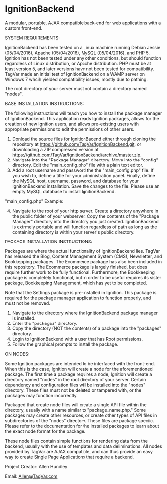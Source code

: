 # IgnitionBackend
A modular, portable, AJAX compatible back-end for web applications with a custom front-end.

SYSTEM REQUIREMENTS: 

IgnitionBackend has been tested on a Linux machine running Debian Jessie (05/04/2016), Apache (05/04/2016), MySQL (05/04/2016), and PHP 5. Ignition has not been tested under any other conditions, but should function regardless of Linux distribution, or Apache distribution. PHP must be at least version 5, and later versions have not been tested for compatibility. TagVar made an initial test of IgnitionBackend on a WAMP server on Windows 7 whcih yielded compatibility issues, mostly due to pathing.

The root directory of your server must not contain a directory named "nodes".

BASE INSTALLATION INSTRUCTIONS:

The following instructions will teach you how to install the package manager of IgnitionBackend. This application reads Ignition packages, allows for the creation of new Ignition users, and allows pre-existing users with appropriate permissions to edit the permissions of other users. 

1) Donload the source files for IgnitionBacend either through cloning the repository at https://github.com/TagVar/IgnitionBackend.git, or downloading a ZIP compressed version at https://github.com/TagVar/IgnitionBackend/archive/master.zip.
2) Navigate into the "Package Manager" directory. Move into the "config" directory. Edit the "main_config.php" file with a plain text editor.
3) Add a root username and password the the "main_config.php" file. If you wish to, define a title for your administration panel. Finally, define the MySQL host, username, password, and database for your IgnitionBackend installation. Save the changes to the file. Please use an empty MySQL database to install IgnitionBackend. 

"main_config.php" Example: 

<?php

  $username = "MyUsername";
  $password = password_hash('MyPassword', PASSWORD_DEFAULT);

  $title = "My Title";

  $sql_host = "localhost";
  $sql_username = "SQLUsername";
  $sql_password = "SQLPassword";
  $sql_database = "IgnitionBackendDatabase";

  $connection = new mysqli($sql_host, $sql_username, $sql_password, $sql_database);

?>


4) Navigate to the root of your http server. Create a directory anywhere in the public folder of your webserver. Copy the contents of the "Package Manager" directory into the directory you just created. IgnitionBackend is extrmely portable and will function regardless of path as long as the containing directory is within your server's public directory.


PACKAGE INSTALLATION INSTRUCTIONS:

Packages are where the actual functionality of IgnitionBackend lies. TagVar has released the Blog, Content Management System (CMS), Newsletter, and Bookkepping packages. The Ecommerce package has also been included in this repository. The Ecommerce package is largely finished, but does require further work to be fully functional. Furthermore, the Bookkeeping package is completely functional, but in order to be useful requires its sister package, Bookkeeping Management, which has yet to be completed. 

Note that the Settings package is pre-installed in Ignition. This package is required for the package manager application to function properly, and must not be removed.

1) Navigate to the directory where the IgnitionBackend package manager is installed. 
2) Enter the "packages" directory.
3) Copy the directory (NOT the contents) of a package into the "packages" directory. 
4) Login to IgnitionBackend with a user that has Root permissions.
5) Follow the graphical prompts to install the package. 


ON NODES:

Some Ignition packages are intended to be interfaced with the front-end. When this is the case, Ignition will create a node for the aforementioned package. The first time a package requires a node, Ignition will create a directory named "nodes" in the root directory of your server. Certain dependency and configuration files will be installed into the "nodes" directory. These files must not be deleted or tampered with, or the packages may function incorrectly. 

Packaged that create node files will create a single API file within the directory, usually with a name similar to "package_name.php." Some packages may create other resources, or create other types of API files in subdirectories of the "nodes" directory. These files are package speciic. Please refer to the documentation for the installed packages to learn about the exact node format for the package. 

These node files contain simple functions for rendering data from the backend, usually with the use of templates and data deliminations. All nodes provided by TagVar are AJAX compatible, and can thus provide an easy way to create Single Page Applications that require a backend.

Project Creator: Allen Hundley

Email: Allen@TagVar.com
